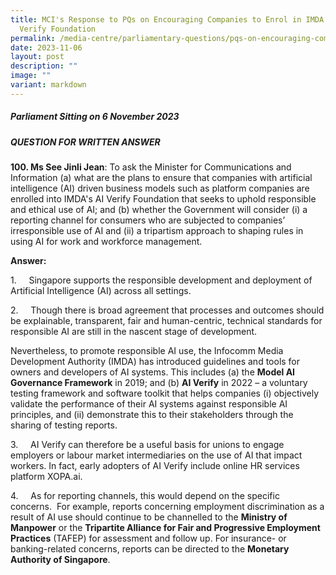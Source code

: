 ```yaml
---
title: MCI's Response to PQs on Encouraging Companies to Enrol in IMDA's AI
  Verify Foundation
permalink: /media-centre/parliamentary-questions/pqs-on-encouraging-companies-to-enrol-in-imda/
date: 2023-11-06
layout: post
description: ""
image: ""
variant: markdown
---
```

##### Parliament Sitting on 6 November 2023

##### QUESTION FOR WRITTEN ANSWER

**100. Ms See Jinli Jean**: To ask the Minister for Communications and Information (a) what are the plans to ensure that companies with artificial intelligence (AI) driven business models such as platform companies are enrolled into IMDA's AI Verify Foundation that seeks to uphold responsible and ethical use of AI; and (b) whether the Government will consider (i) a reporting channel for consumers who are subjected to companies’ irresponsible use of AI and (ii) a tripartism approach to shaping rules in using AI for work and workforce management.

**Answer:**

1.     Singapore supports the responsible development and deployment of Artificial Intelligence (AI) across all settings.

2.     Though there is broad agreement that processes and outcomes should be explainable, transparent, fair and human-centric, technical standards for responsible AI are still in the nascent stage of development. 

Nevertheless, to promote responsible AI use, the Infocomm Media Development Authority (IMDA) has introduced guidelines and tools for owners and developers of AI systems. This includes (a) the **Model AI Governance Framework** in 2019; and (b) **AI Verify** in 2022 – a voluntary testing framework and software toolkit that helps companies (i) objectively validate the performance of their AI systems against responsible AI principles, and (ii) demonstrate this to their stakeholders through the sharing of testing reports.

3.     AI Verify can therefore be a useful basis for unions to engage employers or labour market intermediaries on the use of AI that impact workers. In fact, early adopters of AI Verify include online HR services platform XOPA.ai.

4.     As for reporting channels, this would depend on the specific concerns.  For example, reports concerning employment discrimination as a result of AI use should continue to be channelled to the **Ministry of Manpower** or the **Tripartite Alliance for Fair and Progressive Employment Practices** (TAFEP) for assessment and follow up. For insurance- or banking-related concerns, reports can be directed to the **Monetary Authority of Singapore**.